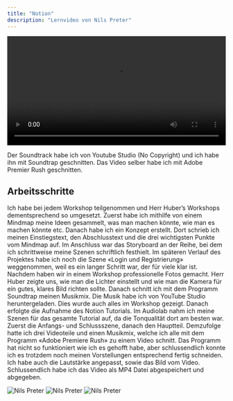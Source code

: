 ```yaml
---
title: "Notion"
description: "Lernvideo von Nils Preter"
---
```


<video width="100%" controls>
  <source src="/Modul152/preter/lernvideo.mp4" type="video/mp4">
</video>

Der Soundtrack habe ich von Youtube Studio (No Copyright) und ich habe ihn mit Soundtrap geschnitten. Das Video selber habe ich mit Adobe Premier Rush geschnitten. 

## Arbeitsschritte

Ich habe bei jedem Workshop teilgenommen und Herr Huber’s Workshops dementsprechend so umgesetzt. Zuerst habe 
ich mithilfe von einem Mindmap meine Ideen gesammelt, was man machen könnte, wie man es machen könnte etc. 
Danach habe ich ein Konzept erstellt. Dort schrieb ich meinen Einstiegstext, den Abschlusstext und die drei
wichtigsten Punkte vom Mindmap auf. Im Anschluss war das Storyboard an der Reihe, bei dem ich schrittweise 
meine Szenen schriftlich festhielt. Im späteren Verlauf des Projektes habe ich noch die Szene «Login und 
Registrierung» weggenommen, weil es ein langer Schritt war, der für viele klar ist. Nachdem haben wir in 
einem Workshop professionelle Fotos gemacht. Herr Huber zeigte uns, wie man die Lichter einstellt und wie 
man die Kamera für ein gutes, klares Bild richten sollte. Danach schnitt ich mit dem Programm Soundtrap 
meinen Musikmix. Die Musik habe ich von YouTube Studio heruntergeladen. Dies wurde auch alles im Workshop
gezeigt. Danach erfolgte die Aufnahme des Notion Tutorials. Im Audiolab nahm ich meine Szenen für das gesamte 
Tutorial auf, da die Tonqualität dort am besten war. Zuerst die Anfangs- und Schlussszene, danach den Hauptteil. 
Demzufolge hatte ich drei Videoteile und einen Musikmix, welche ich alle mit dem Programm «Adobe Premiere Rush» 
zu einem Video schnitt. Das Programm hat nicht so funktioniert wie ich es gehofft habe, aber schlussendlich konnte 
ich es trotzdem noch meinen Vorstellungen entsprechend fertig schneiden. Ich habe auch die Lautstärke angepasst, 
sowie das Bild vom Video. Schlussendlich habe ich das Video als MP4 Datei abgespeichert und abgegeben.

![Nils Preter](/Modul152/preter/bts1.png)
![Nils Preter](/Modul152/preter/bts2.png)
![Nils Preter](/Modul152/preter/bts3.png)
